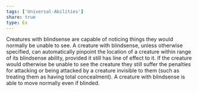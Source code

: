 ```yaml
---
tags: ['Universal-Abilities']
share: true
type: Ex
---
```

Creatures with blindsense are capable of noticing things they would normally be unable to see. A creature with blindsense, unless otherwise specified, can automatically pinpoint the location of a creature within range of its blindsense ability, provided it still has line of effect to it. If the creature would otherwise be unable to see the creature they still suffer the penalties for attacking or being attacked by a creature invisible to them (such as treating them as having total concealment). A creature with blindsense is able to move normally even if blinded.